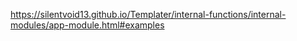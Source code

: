 https://silentvoid13.github.io/Templater/internal-functions/internal-modules/app-module.html#examples